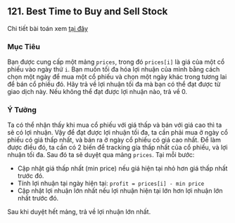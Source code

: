 ## 121. Best Time to Buy and Sell Stock

Chi tiết bài toán xem [tại đây](https://leetcode.com/problems/best-time-to-buy-and-sell-stock/description/)

### Mục Tiêu
Bạn được cung cấp một mảng `prices`, trong đó `prices[i]` là giá của một cổ phiếu vào ngày thứ `i`.
Bạn muốn tối đa hóa lợi nhuận của mình bằng cách chọn một ngày để mua một cổ phiếu và chọn một ngày khác trong tương lai để bán cổ phiếu đó.
Hãy trả về lợi nhuận tối đa mà bạn có thể đạt được từ giao dịch này. Nếu không thể đạt được lợi nhuận nào, trả về 0.

### Ý Tưởng
Ta có thể nhận thấy khi mua cổ phiếu với giá thấp và bán với giá cao thì ta sẽ có lợi nhuận.
Vậy để đạt được lợi nhuận tối đa, ta cần phải mua ở ngày cổ phiếu có giá thấp nhất, và bán ra ở ngày cổ phiếu có giá cao nhất.
Để làm được điều đó, ta cần có 2 biến để tracking gía thấp nhất của cổ phiếu, và lợi nhuận tối đa.
Sau đó ta sẽ duyệt qua mảng `prices`. Tại mỗi bước:
 - Cập nhật giá thấp nhất (min price) nếu giá hiện tại nhỏ hơn giá thấp nhất trước đó.
 - Tính lợi nhuận tại ngày hiện tại: `profit = prices[i] - min price`
 - Cập nhật lợi nhuận lớn nhất nếu lợi nhuận hiện tại lớn hơn lợi nhuận lớn nhất trước đó.

Sau khi duyệt hết mảng, trả về lợi nhuận lớn nhất.
